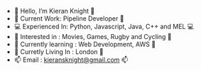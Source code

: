 - 👋 Hello, I’m Kieran Knight :wave:
- 🎥 Current Work: Pipeline Developer 🎥
- 💻 Experienced In: Python, Javascript, Java, C++ and MEL 💻
- 👀 Interested in : Movies, Games, Rugby and Cycling 👀
- 🌱 Currently learning : Web Development, AWS 🌱
- 📍 Curretly Living In : London 📍
- 📫 Email : kieransknight@gmail.com 📫

<!---
KieranKnight/KieranKnight is a ✨ special ✨ repository because its `README.md` (this file) appears on your GitHub profile.
You can click the Preview link to take a look at your changes.
--->
